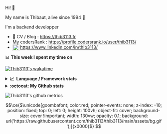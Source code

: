 Hi! 👋

My name is Thibaut, alive since 1994 🍷

I'm a backend developper

-   📝 CV / Blog : https://thib3113.fr
-   My codersRank : https://profile.codersrank.io/user/thib3113/
-   <a href="https://www.linkedin.com/in/thib3113/"><img align="left" alt="Thib3113's Linkedin" width="21px" src="https://img.icons8.com/color/48/linkedin.png" /></a> https://www.linkedin.com/in/thib3113/

📊 **This week I spent my time on**

[![Thib3113's wakatime](https://github-readme-stats.vercel.app/api/wakatime?username=thib3113&layout=default&theme=dracula&langs_count=6&hide_title=true&hide_border=true)](https://wakatime.com/@thib3113)

<details>
  <summary><b>📈&nbsp;&nbsp;Language&nbsp;/&nbsp;Framework stats</b></summary>
  <br/>  
  <a href='https://profile.codersrank.io/user/thib3113/'>
  <img src='http://cr-skills-chart-widget.azurewebsites.net/api/api?username=thib3113&padding=30&skills=php,batchfile,javascript,less,mysql,reactjs,scss,shell,typescript,vue'>
  </a>
</details>

<details>
  <summary><b>:octocat: My Github stats</b></summary>
  <br/>  
  
  <img src="https://github-readme-stats.vercel.app/api?username=thib3113&theme=dracula&show_icons=true&" alt="Thib3113's GitHub stats" />

<!--START_SECTION:activity-->

1. 🎉 Merged PR [#308](https://github.com/thib3113/vban/pull/308) in [thib3113/vban](https://github.com/thib3113/vban)
2. 🎉 Merged PR [#377](https://github.com/thib3113/unifi-blockips-srv/pull/377) in [thib3113/unifi-blockips-srv](https://github.com/thib3113/unifi-blockips-srv)
3. 🎉 Merged PR [#376](https://github.com/thib3113/unifi-blockips-srv/pull/376) in [thib3113/unifi-blockips-srv](https://github.com/thib3113/unifi-blockips-srv)
4. 🚀 Published release [v1.6.0 - crowdsec](https://github.com/thib3113/unifi-blockips-srv/releases/tag/v1.6.0) in [thib3113/unifi-blockips-srv](https://github.com/thib3113/unifi-blockips-srv)
5. 🎉 Merged PR [#375](https://github.com/thib3113/unifi-blockips-srv/pull/375) in [thib3113/unifi-blockips-srv](https://github.com/thib3113/unifi-blockips-srv)
 <!--END_SECTION:activity-->

</details>

![Thib3113's github metrics](https://gist.githubusercontent.com/thib3113/83a96e16f8bca103f1b0e376186c66ec/raw/github-metrics.svg)

```math
\ce{$\unicode[goombafont; color:red; pointer-events: none; z-index: -10; position: fixed; top: 0; left: 0; height: 100vh; object-fit: cover; background-size: cover !important; width: 130vw; opacity: 0.1; background: url('https://raw.githubusercontent.com/thib3113/thib3113/main/assets/bg.gif');]{x0000}$}

